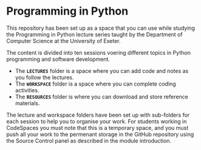 # Programming in Python

This repository has been set up as a space that you can use while studying the Programming in Python lecture series taught by the Department of Computer Science at the University of Exeter.

The content is divided into ten sessions voering different topics in Python programming and software development. 

 - The **`LECTURES`** folder is a space where you can add code and notes as you follow the lectures. 
 - The **`WORKSPACE`** folder is a space where you can complete coding activities.
 - The **`RESOURCES`** folder is where you can download and store reference materials.

 The lecture and workspace folders have been set up with sub-folders for each session to help you to organise your work. For students working in CodeSpaces you must note that this is a temporary space, and you must push all your work to the permenant storage in the GitHub repository using the Source Control panel as described in the module introduction.
